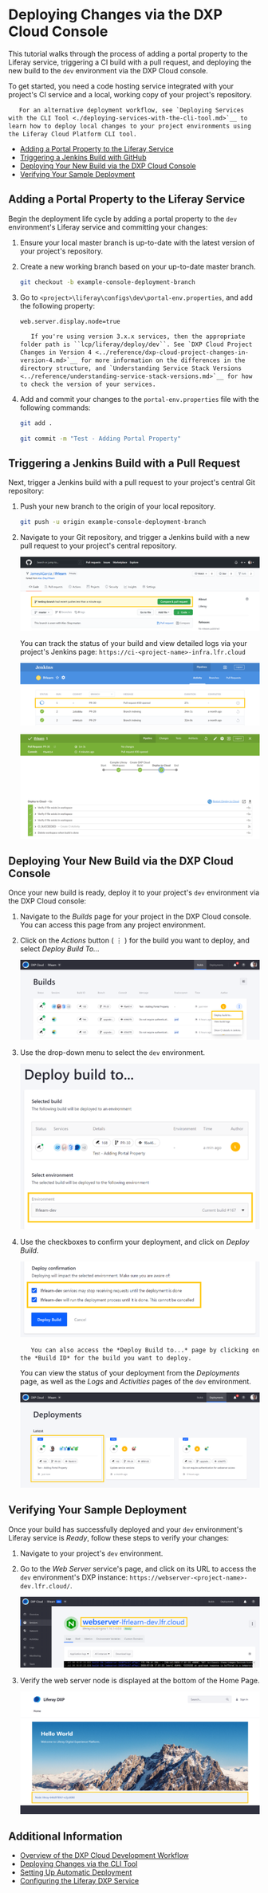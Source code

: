 # Deploying Changes via the DXP Cloud Console

This tutorial walks through the process of adding a portal property to the Liferay service, triggering a CI build with a pull request, and deploying the new build to the `dev` environment via the DXP Cloud console.

To get started, you need a code hosting service integrated with your project's CI service and a local, working copy of your project's repository.

```note::
   For an alternative deployment workflow, see `Deploying Services with the CLI Tool <./deploying-services-with-the-cli-tool.md>`__ to learn how to deploy local changes to your project environments using the Liferay Cloud Platform CLI tool.
```

* [Adding a Portal Property to the Liferay Service](#adding-a-portal-property-to-the-liferay-service)
* [Triggering a Jenkins Build with GitHub](#triggering-a-jenkins-build-with-github)
* [Deploying Your New Build via the DXP Cloud Console](#deploying-your-new-build-via-the-dxp-cloud-console)
* [Verifying Your Sample Deployment](#verifying-your-sample-deployment)

## Adding a Portal Property to the Liferay Service

Begin the deployment life cycle by adding a portal property to the `dev` environment's Liferay service and committing your changes:

1. Ensure your local master branch is up-to-date with the latest version of your project's repository.

1. Create a new working branch based on your up-to-date master branch.

   ```bash
   git checkout -b example-console-deployment-branch
   ```

1. Go to `<project>\liferay\configs\dev\portal-env.properties`, and add the following property:

   ```properties
   web.server.display.node=true
   ```

   ```note::
      If you're using version 3.x.x services, then the appropriate folder path is ``lcp/liferay/deploy/dev``. See `DXP Cloud Project Changes in Version 4 <../reference/dxp-cloud-project-changes-in-version-4.md>`__ for more information on the differences in the directory structure, and `Understanding Service Stack Versions <../reference/understanding-service-stack-versions.md>`__ for how to check the version of your services.
   ```

1. Add and commit your changes to the `portal-env.properties` file with the following commands:

   ```bash
   git add .
   ```

   ```bash
   git commit -m "Test - Adding Portal Property"
   ```

## Triggering a Jenkins Build with a Pull Request

Next, trigger a Jenkins build with a pull request to your project's central Git repository:

1. Push your new branch to the origin of your local repository.

   ```bash
   git push -u origin example-console-deployment-branch
   ```

1. Navigate to your Git repository, and trigger a Jenkins build with a new pull request to your project's central repository.

   ![Trigger a Jenkins build with a new pull request to your project's central repository.](./deploying-changes-via-the-dxp-cloud-console/images/01.png)

   You can track the status of your build and view detailed logs via your project's Jenkins page: `https://ci-<project-name>-infra.lfr.cloud`

   ![Track the status of your build via your project's Jenkins page](./deploying-changes-via-the-dxp-cloud-console/images/02.png)

   ![View detailed logs via your project's Jenkins page.](./deploying-changes-via-the-dxp-cloud-console/images/03.png)

## Deploying Your New Build via the DXP Cloud Console

Once your new build is ready, deploy it to your project's `dev` environment via the DXP Cloud console:

1. Navigate to the *Builds* page for your project in the DXP Cloud console. You can access this page from any project environment.

1. Click on the *Actions* button ( ⋮ ) for the build you want to deploy, and select *Deploy Build To...*

   ![View and deploy builds from the Builds page.](./deploying-changes-via-the-dxp-cloud-console/images/04.png)

1. Use the drop-down menu to select the `dev` environment.

   ![Select the dev environment, and click on Deploy Build.](./deploying-changes-via-the-dxp-cloud-console/images/05.png)

1. Use the checkboxes to confirm your deployment, and click on *Deploy Build*.

   ![Use the checkboxes to confirm your deployment, and click on Deploy Build.](./deploying-changes-via-the-dxp-cloud-console/images/06.png)

   ```tip::
      You can also access the *Deploy Build to...* page by clicking on the *Build ID* for the build you want to deploy.
   ```

   You can view the status of your deployment from the *Deployments* page, as well as the *Logs* and *Activities* pages of the `dev` environment.

   ![View the status of your deployment from the Deployments page](./deploying-changes-via-the-dxp-cloud-console/images/07.png)

## Verifying Your Sample Deployment

Once your build has successfully deployed and your `dev` environment's Liferay service is *Ready*, follow these steps to verify your changes:

1. Navigate to your project's `dev` environment.

1. Go to the *Web Server* service's page, and click on its URL to access the `dev` environment's DXP instance: `https://webserver-<project-name>-dev.lfr.cloud/`.

   ![Click on the Web Server url to access the dev environment's DXP instance.](./deploying-changes-via-the-dxp-cloud-console/images/08.png)

1. Verify the web server node is displayed at the bottom of the Home Page.

   ![Verify the web server node is displayed at the bottom of the Home Page.](./deploying-changes-via-the-dxp-cloud-console/images/09.png)

## Additional Information

* [Overview of the DXP Cloud Development Workflow](./overview-of-the-dxp-cloud-deployment-workflow.md)
* [Deploying Changes via the CLI Tool](./deploying-changes-via-the-cli-tool.md)
* [Setting Up Automatic Deployment](./automatically-deploying-ci-service-builds.md)
* [Configuring the Liferay DXP Service](../using-the-liferay-dxp-service/configuring-the-liferay-dxp-service.md)
